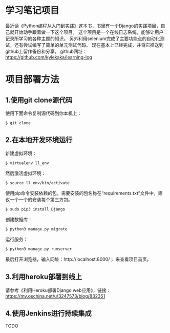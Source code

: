 # 学习笔记项目
最近读《Python编程从入门到实践》这本书，书里有一个Django的实践项目，自己就开始动手跟着做一下这个项目。
这个项目是一个在线日志系统，能够让用户记录所学习的各种主题的知识。
另外利用selenium完成了主要功能点的自动化测试，还有尝试编写了简单的单元测试代码。
现在基本上已经完成，并将它推送到github上留作备份和分享。
github网址：https://github.com/kylekaka/learning-log

# 项目部署方法

## 1.使用git clone源代码
使用下面命令复制源代码到你本机上：
```
$ git clone
```

## 2.在本地开发环境运行
新建虚拟环境：
```
$ virtualenv ll_env
```
然后激活虚拟环境：
```
$ source ll_env/bin/activate
```
使用pip命令安装依赖的包，需要安装的包名称在“requirements.txt”文件中，建议一个一个的安装每个第三方包。
```
$ sudo pip3 install Django
```
创建数据库：
```
$ python3 manage.py migrate
```
运行服务：
```
$ python3 manage.py runserver
```
最后打开浏览器，输入网址：http://localhost:8000/； 
来查看项目首页。

## 3.利用heroku部署到线上
请参考《利用Heroku部署Django web应用》，链接：https://my.oschina.net/u/3247573/blog/832351

## 4.使用Jenkins进行持续集成
TODO
